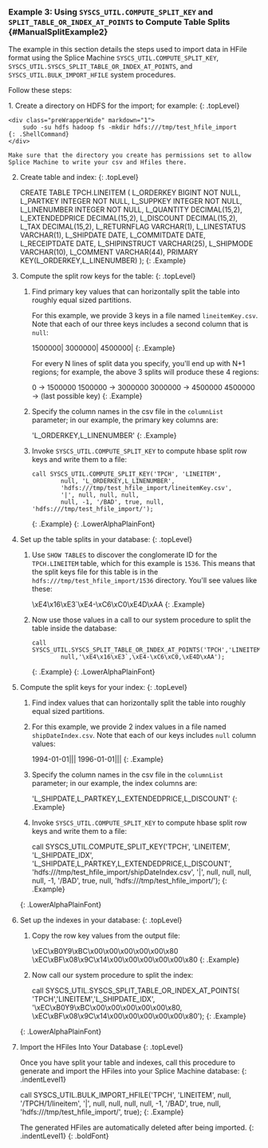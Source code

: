 ### Example 3: Using `SYSCS_UTIL.COMPUTE_SPLIT_KEY` and `SPLIT_TABLE_OR_INDEX_AT_POINTS` to Compute Table Splits {#ManualSplitExample2}

The example in this section details the steps used to
import data in HFile format using the Splice Machine `SYSCS_UTIL.COMPUTE_SPLIT_KEY`, &nbsp;
`SYSCS_UTIL.SYSCS_SPLIT_TABLE_OR_INDEX_AT_POINTS`, and &nbsp;
`SYSCS_UTIL.BULK_IMPORT_HFILE` system procedures.

Follow these steps:

<div class="opsStepsList" markdown="1">
1.  Create a directory on HDFS for the import; for example:
    {: .topLevel}

    <div class="preWrapperWide" markdown="1">
        sudo -su hdfs hadoop fs -mkdir hdfs:///tmp/test_hfile_import
    {: .ShellCommand}
    </div>

    Make sure that the directory you create has permissions set to allow
    Splice Machine to write your csv and Hfiles there.

2.  Create table and index:
    {: .topLevel}

    <div class="preWrapperWide" markdown="1">
        CREATE TABLE TPCH.LINEITEM (
             L_ORDERKEY BIGINT NOT NULL,
             L_PARTKEY INTEGER NOT NULL,
             L_SUPPKEY INTEGER NOT NULL,
             L_LINENUMBER INTEGER NOT NULL,
             L_QUANTITY DECIMAL(15,2),
             L_EXTENDEDPRICE DECIMAL(15,2),
             L_DISCOUNT DECIMAL(15,2),
             L_TAX DECIMAL(15,2),
             L_RETURNFLAG VARCHAR(1),
             L_LINESTATUS VARCHAR(1),
             L_SHIPDATE DATE,
             L_COMMITDATE DATE,
             L_RECEIPTDATE DATE,
             L_SHIPINSTRUCT VARCHAR(25),
             L_SHIPMODE VARCHAR(10),
             L_COMMENT VARCHAR(44),
             PRIMARY KEY(L_ORDERKEY,L_LINENUMBER)
        );
    {: .Example}
    </div>

3.  Compute the split row keys for the table:
    {: .topLevel}

    1.  Find primary key values that can horizontally split the table
        into roughly equal sized partitions.

        For this example, we provide 3 keys in a file named
        `lineitemKey.csv`. Note that each of our three keys includes a
        second column that is `null`\:

        <div class="preWrapperWide" markdown="1">
            1500000|
            3000000|
            4500000|
        {: .Example}
        </div>

        For every N lines of split data you specify, you'll end up with N+1 regions; for example, the above 3 splits will produce these 4 regions:

        <div class="preWrapperWide" markdown="1">
            0 -> 1500000
            1500000 -> 3000000
            3000000 -> 4500000
            4500000 -> (last possible key)
        {: .Example}


    2.  Specify the column names in the csv file in the `columnList`
        parameter; in our example, the primary key columns are:

        <div class="preWrapperWide" markdown="1">
            'L_ORDERKEY,L_LINENUMBER'
        {: .Example}
        </div>

    3.  Invoke `SYSCS_UTIL.COMPUTE_SPLIT_KEY` to compute hbase split row
        keys and write them to a file:

            call SYSCS_UTIL.COMPUTE_SPLIT_KEY('TPCH', 'LINEITEM',
                    null, 'L_ORDERKEY,L_LINENUMBER',
                    'hdfs:///tmp/test_hfile_import/lineitemKey.csv',
                    '|', null, null, null,
                    null, -1, '/BAD', true, null, 'hdfs:///tmp/test_hfile_import/');
        {: .Example}
    {: .LowerAlphaPlainFont}

4.  Set up the table splits in your database:
    {: .topLevel}

    1.  Use `SHOW TABLES` to discover the conglomerate ID for the
        `TPCH.LINEITEM` table, which for this example is `1536`. This
        means that the split keys file for this table is in the
        `hdfs:///tmp/test_hfile_import/1536` directory. You\'ll see
        values like these:

        <div class="preWrapperWide" markdown="1">
            \xE4\x16\xE3`\xE4-\xC6\xC0\xE4D\xAA
        {: .Example}
        </div>

    2.  Now use those values in a call to our system procedure to split
        the table inside the database:

            call SYSCS_UTIL.SYSCS_SPLIT_TABLE_OR_INDEX_AT_POINTS('TPCH','LINEITEM',
                    null,'\xE4\x16\xE3`,\xE4-\xC6\xC0,\xE4D\xAA');
        {: .Example}
    {: .LowerAlphaPlainFont}

5.  Compute the split keys for your index:
    {: .topLevel}

    1.  Find index values that can horizontally split the table into
        roughly equal sized partitions.

    2.  For this example, we provide 2 index values in a file named
        `shipDateIndex.csv`. Note that each of our keys includes `null`
        column values:

        <div class="preWrapperWide" markdown="1">
            1994-01-01|||
            1996-01-01|||
        {: .Example}
        </div>

    3.  Specify the column names in the csv file in the `columnList`
        parameter; in our example, the index columns are:

        <div class="preWrapperWide" markdown="1">
            'L_SHIPDATE,L_PARTKEY,L_EXTENDEDPRICE,L_DISCOUNT'
        {: .Example}
        </div>

    4.  Invoke `SYSCS_UTIL.COMPUTE_SPLIT_KEY` to compute hbase split row
        keys and write them to a file:

        <div class="preWrapperWide" markdown="1">
            call SYSCS_UTIL.COMPUTE_SPLIT_KEY('TPCH', 'LINEITEM', 'L_SHIPDATE_IDX',
                    'L_SHIPDATE,L_PARTKEY,L_EXTENDEDPRICE,L_DISCOUNT',
                    'hdfs:///tmp/test_hfile_import/shipDateIndex.csv',
                    '|', null, null, null, null, -1, '/BAD', true, null,
                     'hdfs:///tmp/test_hfile_import/');
        {: .Example}
        </div>
    {: .LowerAlphaPlainFont}

6.  Set up the indexes in your database:
    {: .topLevel}

    1.  Copy the row key values from the output file:

        <div class="preWrapperWide" markdown="1">
            \xEC\xB0Y9\xBC\x00\x00\x00\x00\x00\x80
            \xEC\xBF\x08\x9C\x14\x00\x00\x00\x00\x00\x80
        {: .Example}
        </div>

    2.  Now call our system procedure to split the index:

        <div class="preWrapperWide" markdown="1">
            call SYSCS_UTIL.SYSCS_SPLIT_TABLE_OR_INDEX_AT_POINTS(
                    'TPCH','LINEITEM','L_SHIPDATE_IDX',
                    '\xEC\xB0Y9\xBC\x00\x00\x00\x00\x00\x80,
                    \xEC\xBF\x08\x9C\x14\x00\x00\x00\x00\x00\x80');
        {: .Example}
        </div>
    {: .LowerAlphaPlainFont}

7.  Import the HFiles Into Your Database
    {: .topLevel}

    Once you have split your table and indexes, call this procedure to
    generate and import the HFiles into your Splice Machine database:
    {: .indentLevel1}

    <div class="preWrapperWide" markdown="1">
        call SYSCS_UTIL.BULK_IMPORT_HFILE('TPCH', 'LINEITEM', null,
                '/TPCH/1/lineitem', '|', null, null, null, null, -1,
                '/BAD', true, null,
                'hdfs:///tmp/test_hfile_import/', true);
    {: .Example}
    </div>

    The generated HFiles are automatically deleted after being imported.
    {: .indentLevel1}
{: .boldFont}
</div>
